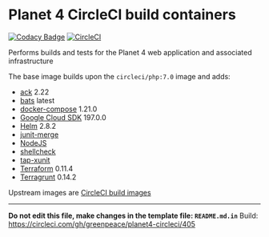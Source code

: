 
# Planet 4 CircleCI build containers

[![Codacy Badge](https://api.codacy.com/project/badge/Grade/4c9d5b08e9b046cbba9cdcbc9ba8eaf9)](https://www.codacy.com/app/rawalker/planet4-circleci?utm_source=github.com&utm_medium=referral&utm_content=greenpeace/planet4-circleci&utm_campaign=badger) [![CircleCI](https://circleci.com/gh/greenpeace/planet4-circleci/tree/master.svg?style=shield)](https://circleci.com/gh/greenpeace/planet4-circleci/tree/master)

Performs builds and tests for the Planet 4 web application and associated infrastructure

The base image builds upon the `circleci/php:7.0` image and adds:
-   [ack](https://beyondgrep.com/) 2.22
-   [bats](https://github.com/sstephenson/bats) latest
-   [docker-compose](https://github.com/docker/compose/releases) 1.21.0
-   [Google Cloud SDK](https://cloud.google.com/sdk/docs/#install_the_latest_cloud_tools_version_cloudsdk_current_version) 197.0.0
-   [Helm](https://github.com/kubernetes/helm/releases) 2.8.2
-   [junit-merge](https://www.npmjs.com/package/junit-merge)
-   [NodeJS](https://nodejs.org/en/download/package-manager/#debian-and-ubuntu-based-linux-distributions)
-   [shellcheck](https://github.com/koalaman/shellcheck)
-   [tap-xunit](https://github.com/aghassemi/tap-xunit)
-   [Terraform](https://www.terraform.io/downloads.html) 0.11.4
-   [Terragrunt](https://github.com/gruntwork-io/terragrunt/releases) 0.14.2

Upstream images are [CircleCI build images](https://github.com/circleci/circleci-images/)

---

__Do not edit this file, make changes in the template file: `README.md.in`__
Build: https://circleci.com/gh/greenpeace/planet4-circleci/405
